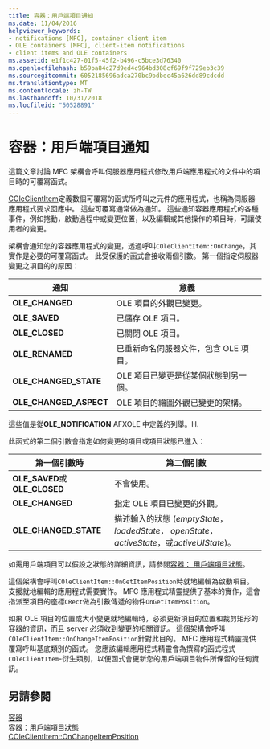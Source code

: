 ```yaml
---
title: 容器：用戶端項目通知
ms.date: 11/04/2016
helpviewer_keywords:
- notifications [MFC], container client item
- OLE containers [MFC], client-item notifications
- client items and OLE containers
ms.assetid: e1f1c427-01f5-45f2-b496-c5bce3d76340
ms.openlocfilehash: b59ba84c27d9ed4c964bd308cf69f9f729eb3c39
ms.sourcegitcommit: 6052185696adca270bc9bdbec45a626dd89cdcdd
ms.translationtype: MT
ms.contentlocale: zh-TW
ms.lasthandoff: 10/31/2018
ms.locfileid: "50528891"
---
```

# <a name="containers-client-item-notifications"></a>容器：用戶端項目通知

這篇文章討論 MFC 架構會呼叫伺服器應用程式修改用戶端應用程式的文件中的項目時的可覆寫函式。

[COleClientItem](../mfc/reference/coleclientitem-class.md)定義數個可覆寫的函式所呼叫之元件的應用程式，也稱為伺服器應用程式要求回應中。 這些可覆寫通常做為通知。 這些通知容器應用程式的各種事件，例如捲動，啟動過程中或變更位置，以及編輯或其他操作的項目時，可讓使用者的變更。

架構會通知您的容器應用程式的變更，透過呼叫`COleClientItem::OnChange`，其實作是必要的可覆寫函式。 此受保護的函式會接收兩個引數。 第一個指定伺服器變更之項目的的原因：

|通知|意義|
|------------------|-------------|
|**OLE_CHANGED**|OLE 項目的外觀已變更。|
|**OLE_SAVED**|已儲存 OLE 項目。|
|**OLE_CLOSED**|已關閉 OLE 項目。|
|**OLE_RENAMED**|已重新命名伺服器文件，包含 OLE 項目。|
|**OLE_CHANGED_STATE**|OLE 項目已變更是從某個狀態到另一個。|
|**OLE_CHANGED_ASPECT**|OLE 項目的繪圖外觀已變更的架構。|

這些值是從**OLE_NOTIFICATION** AFXOLE 中定義的列舉。H.

此函式的第二個引數會指定如何變更的項目或項目狀態已進入：

|第一個引數時|第二個引數|
|----------------------------|---------------------|
|**OLE_SAVED**或**OLE_CLOSED**|不會使用。|
|**OLE_CHANGED**|指定 OLE 項目已變更的外觀。|
|**OLE_CHANGED_STATE**|描述輸入的狀態 (*emptyState*， *loadedState*， *openState*， *activeState*，或*activeUIState*)。|

如需用戶端項目可以假設之狀態的詳細資訊，請參閱[容器： 用戶端項目狀態](../mfc/containers-client-item-states.md)。

這個架構會呼叫`COleClientItem::OnGetItemPosition`時就地編輯為啟動項目。 支援就地編輯的應用程式需要實作。 MFC 應用程式精靈提供了基本的實作，這會指派至項目的座標`CRect`做為引數傳遞的物件`OnGetItemPosition`。

如果 OLE 項目的位置或大小變更就地編輯時，必須更新項目的位置和裁剪矩形的容器的資訊，而且 server 必須收到變更的相關資訊。 這個架構會呼叫`COleClientItem::OnChangeItemPosition`針對此目的。 MFC 應用程式精靈提供覆寫呼叫基底類別的函式。 您應該編輯應用程式精靈會為撰寫的函式程式`COleClientItem`-衍生類別，以便函式會更新您的用戶端項目物件所保留的任何資訊。

## <a name="see-also"></a>另請參閱

[容器](../mfc/containers.md)<br/>
[容器：用戶端項目狀態](../mfc/containers-client-item-states.md)<br/>
[COleClientItem::OnChangeItemPosition](../mfc/reference/coleclientitem-class.md#onchangeitemposition)

